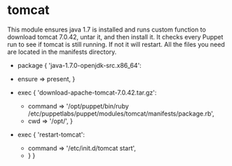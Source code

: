 # tomcat

 This module ensures java 1.7 is installed and runs custom function to download tomcat 7.0.42, untar it,
 and then install it. It checks every Puppet run to see if tomcat is still running. If not it will restart.
 All the files you need are located in the manifests directory.
 
 
- package { 'java-1.7.0-openjdk-src.x86_64':
 - ensure  => present,
  }


- exec { 'download-apache-tomcat-7.0.42.tar.gz':
  - command => '/opt/puppet/bin/ruby /etc/puppetlabs/puppet/modules/tomcat/manifests/package.rb',
  - cwd => '/opt/',
  }

- exec { 'restart-tomcat':
  - command => '/etc/init.d/tomcat start',
  -  }
  }
